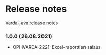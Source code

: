 # Release notes

Varda-java release notes

### 1.0.0 (26.08.2021)
- OPHVARDA-2221: Excel-raporttien salaus